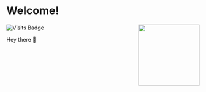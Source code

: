 # Welcome!
<img src="https://c.tenor.com/vJINGoU86BUAAAAi/anime-sad.gif" width="160" align="right" />
  
![Visits Badge](https://img.shields.io/badge/Discord-K530%234335-informational?style=for-the-badge&logo=discord&color=7289da)


Hey there 👋
  




